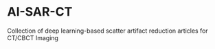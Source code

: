 # AI-SAR-CT
Collection of deep learning-based scatter artifact reduction articles for CT/CBCT Imaging
